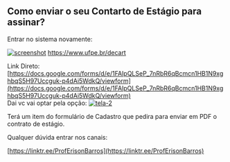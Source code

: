 ## Como enviar o seu Contarto de Estágio  para assinar?
Entrar no sistema novamente:  

<a href="https://ibb.co/QdNbySP"><img src="https://i.ibb.co/NSjVcD9/screenshot.jpg" alt="screenshot" border="0" /></a>
                         https://www.ufpe.br/decart

Link Direto:
[https://docs.google.com/forms/d/e/1FAIpQLSeP_7nRbR6qBcmcn1HB1N9xghbqS5H97Uccguk-p4dAi5WdkQ/viewform](https://docs.google.com/forms/d/e/1FAIpQLSeP_7nRbR6qBcmcn1HB1N9xghbqS5H97Uccguk-p4dAi5WdkQ/viewform)  
Dai vc vai optar pela opção:
<a href="https://ibb.co/bmDd8KQ"><img src="https://i.ibb.co/54wcfRG/tela-2.jpg" alt="tela-2" border="0"></a>
  
  

  

Terá um item do formulário de Cadastro que pedira para enviar em PDF o contrato de  estágio.

Qualquer dúvida entrar nos canais:

[https://linktr.ee/ProfErisonBarros](https://linktr.ee/ProfErisonBarros)
<!--stackedit_data:
eyJoaXN0b3J5IjpbLTUzODAzNjEwXX0=
-->
